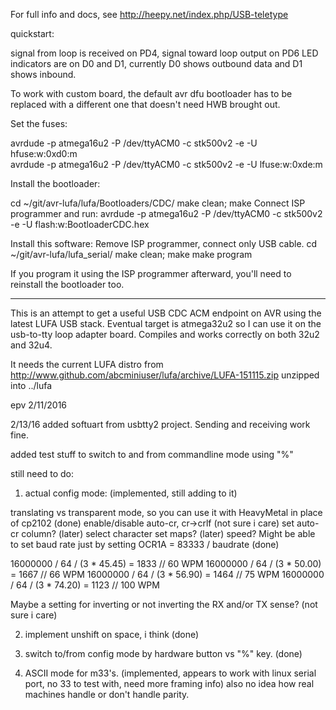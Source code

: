 For full info and docs, see http://heepy.net/index.php/USB-teletype

quickstart: 

signal from loop is received on PD4, signal toward loop output on PD6
LED indicators are on D0 and D1, currently D0 shows outbound data and
D1 shows inbound. 

To work with custom board, the default avr dfu bootloader has to be replaced
with a different one that doesn't need HWB brought out. 

Set the fuses: 

avrdude -p atmega16u2 -P /dev/ttyACM0 -c stk500v2 -e -U hfuse:w:0xd0:m	
avrdude -p atmega16u2 -P /dev/ttyACM0 -c stk500v2 -e -U lfuse:w:0xde:m	

Install the bootloader:

cd ~/git/avr-lufa/lufa/Bootloaders/CDC/
make clean; make
Connect ISP programmer and run: 
avrdude -p atmega16u2 -P /dev/ttyACM0 -c stk500v2 -e -U flash:w:BootloaderCDC.hex

Install this software:
Remove ISP programmer, connect only USB cable.
cd ~/git/avr-lufa/lufa_serial/
make clean; make
make program

If you program it using the ISP programmer afterward, you'll need to reinstall the
bootloader too. 

-------------------------


This is an attempt to get a useful USB CDC ACM endpoint on AVR using the 
latest LUFA USB stack. Eventual target is atmega32u2 so I can use it on the
usb-to-tty loop adapter board. Compiles and works correctly on both 32u2 and 32u4.

It needs the current LUFA distro from 
http://www.github.com/abcminiuser/lufa/archive/LUFA-151115.zip
unzipped into ../lufa

epv 2/11/2016

2/13/16
added softuart from usbtty2 project. 
Sending and receiving work fine. 

added test stuff to switch to and from commandline mode using "%" 

still need to do:

1. actual config mode:  (implemented, still adding to it)

translating vs transparent mode, so you can use it with HeavyMetal in place of cp2102 (done)
enable/disable auto-cr, cr->crlf (not sure i care)
set auto-cr column?  (later)
select character set maps? (later)
speed? Might be able to set baud rate just by setting OCR1A = 83333 / baudrate (done)

16000000 / 64 / (3 * 45.45) = 1833 // 60 WPM
16000000 / 64 / (3 * 50.00) = 1667 // 66 WPM
16000000 / 64 / (3 * 56.90) = 1464 // 75 WPM
16000000 / 64 / (3 * 74.20) = 1123 // 100 WPM

Maybe a setting for inverting or not inverting the RX and/or TX sense?  (not sure i care)

2. implement unshift on space, i think (done)

3. switch to/from config mode by hardware button vs "%" key.  (done)

4. ASCII mode for m33's. (implemented, appears to work with linux serial port, no 33 to test with, need more framing info)
   also no idea how real machines handle or don't handle parity.



